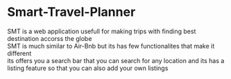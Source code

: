 <h1>Smart-Travel-Planner</h1>
<p>SMT is a web application usefull for making trips with finding best destination accorss the globe <br> SMT is much similar to Air-Bnb but its has few functionalites that make it different <br>its offers you a search bar that you can search for any location and its has a listing feature so that you can also add your own listings</p>
